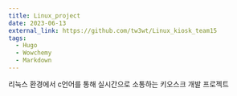 ```yaml
---
title: Linux_project
date: 2023-06-13
external_link: https://github.com/tw3wt/Linux_kiosk_team15
tags:
  - Hugo
  - Wowchemy
  - Markdown
---
```


리눅스 환경에서 c언어를 통해 실시간으로 소통하는 키오스크 개발 프로젝트
  
<!--more-->
